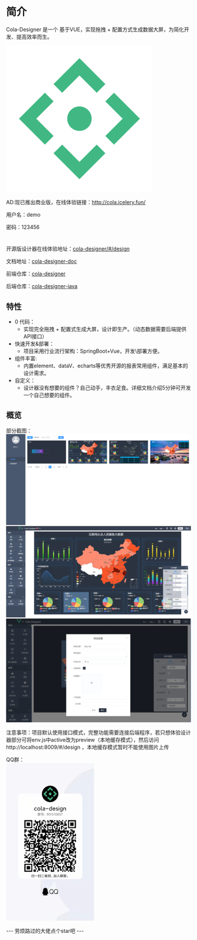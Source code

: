 # 简介
Cola-Designer 是一个 基于VUE，实现拖拽 + 配置方式生成数据大屏，为简化开发、提高效率而生。

![](src/assets/logo.svg)

AD:现已推出商业版，在线体验链接：http://cola.icelery.fun/

用户名：demo

密码：123456

#

开源版设计器在线体验地址：<a href="http://colaiven.gitee.io/cola-designer/#/design" target="_blank">cola-designer/#/design</a>    

文档地址：<a href="https://colaiven.gitee.io/cola-designer-doc/" target="_blank">cola-designer-doc</a>   

前端仓库：<a href="https://gitee.com/colaiven/cola-designer" target="_blank">cola-designer</a>   

后端仓库：<a href="https://gitee.com/colaiven/cola-designer-java" target="_blank">cola-designer-java</a>  

## 特性
* 0 代码：
   * 实现完全拖拽 + 配置式生成大屏，设计即生产。（动态数据需要后端提供API接口）
* 快速开发&部署：
   * 项目采用行业流行架构：SpringBoot+Vue，开发\部署方便。
* 组件丰富:
   * 内置element、dataV、echarts等优秀开源的报表常用组件，满足基本的设计需求。
* 自定义：
   * 设计器没有想要的组件？自己动手，丰衣足食。详细文档介绍5分钟可开发一个自己想要的组件。

## 概览
部分截图：
![](src/assets/readme/m2.png)
![](src/assets/readme/d2.png)
![](src/assets/readme/d3.png)

注意事项：项目默认使用接口模式，完整功能需要连接后端程序，若只想体验设计器部分可将env.js中active改为preview（本地缓存模式），然后访问http://localhost:8009/#/design  ，本地缓存模式暂时不能使用图片上传


QQ群：    
<img src="src/assets/readme/82b643cfe31b4fa93844df3b8fe5e5c.jpg"  width="240px" />


--- 劳烦路过的大佬点个star吧 ---

